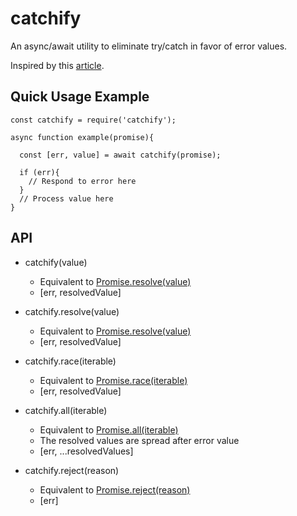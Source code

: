 # catchify
An async/await utility to eliminate try/catch in favor of error values.

Inspired by this [article][0].

## Quick Usage Example

```
const catchify = require('catchify');

async function example(promise){

  const [err, value] = await catchify(promise);
  
  if (err){
    // Respond to error here
  }
  // Process value here
}

```

## API

- catchify(value)
  - Equivalent to [Promise.resolve(value)][1]
  - \[err, resolvedValue]
  
- catchify.resolve(value)
  - Equivalent to [Promise.resolve(value)][1]
  - \[err, resolvedValue]

- catchify.race(iterable)
  - Equivalent to [Promise.race(iterable)][2]
  - \[err, resolvedValue]

- catchify.all(iterable)
  - Equivalent to [Promise.all(iterable)][3]
  - The resolved values are spread after error value
  - \[err, ...resolvedValues]
  
- catchify.reject(reason)
  - Equivalent to [Promise.reject(reason)][4]
  - \[err]
  
[0]: http://blog.grossman.io/how-to-write-async-await-without-try-catch-blocks-in-javascript/
[1]: https://developer.mozilla.org/en-US/docs/Web/JavaScript/Reference/Global_Objects/Promise/resolve
[2]: https://developer.mozilla.org/en-US/docs/Web/JavaScript/Reference/Global_Objects/Promise/race
[3]: https://developer.mozilla.org/en-US/docs/Web/JavaScript/Reference/Global_Objects/Promise/all
[4]: https://developer.mozilla.org/en-US/docs/Web/JavaScript/Reference/Global_Objects/Promise/reject
